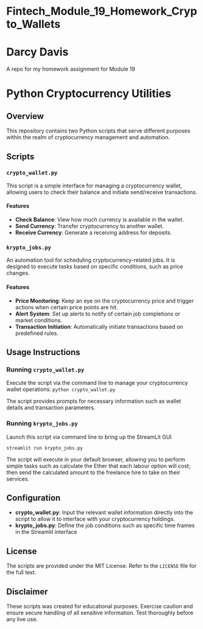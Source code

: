 # Fintech_Module_19_Homework_Crypto_Wallets
# Darcy Davis
A repo for my homework assignment for Module 19

# Python Cryptocurrency Utilities

## Overview

This repository contains two Python scripts that serve different purposes within the realm of cryptocurrency management and automation.

## Scripts

### `crypto_wallet.py`

This script is a simple interface for managing a cryptocurrency wallet, allowing users to check their balance and initiate send/receive transactions.

#### Features

- **Check Balance**: View how much currency is available in the wallet.
- **Send Currency**: Transfer cryptocurrency to another wallet.
- **Receive Currency**: Generate a receiving address for deposits.

### `krypto_jobs.py`

An automation tool for scheduling cryptocurrency-related jobs. It is designed to execute tasks based on specific conditions, such as price changes.

#### Features

- **Price Monitoring**: Keep an eye on the cryptocurrency price and trigger actions when certain price points are hit.
- **Alert System**: Set up alerts to notify of certain job completions or market conditions.
- **Transaction Initiation**: Automatically initiate transactions based on predefined rules.

## Usage Instructions

### Running `crypto_wallet.py`

Execute the script via the command line to manage your cryptocurrency wallet operations:
```python crypto_wallet.py```

The script provides prompts for necessary information such as wallet details and transaction parameters.

### Running `krypto_jobs.py`

Launch this script via command line to bring up the StreamLit GUI

```streamlit run krypto_jobs.py```


The script will execute in your default browser, allowing you to perform simple tasks such as calculate the Ether that each labour option will cost; then send the calculated amount to the freelance hire to take on their services.

## Configuration

- **crypto_wallet.py**: Input the relevant wallet information directly into the script to allow it to interface with your cryptocurrency holdings.
- **krypto_jobs.py**: Define the job conditions such as specific time frames in the Streamlit interface

## License

The scripts are provided under the MIT License. Refer to the `LICENSE` file for the full text.

## Disclaimer

These scripts was created for educational purposes. Exercise caution and ensure secure handling of all sensitive information. Test thoroughly before any live use.
